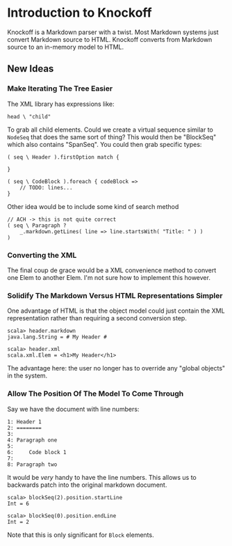 Introduction to Knockoff
========================

Knockoff is a Markdown parser with a twist. Most Markdown systems just convert
Markdown source to HTML. Knockoff converts from Markdown source to an
in-memory model to HTML.


## New Ideas ##

### Make Iterating The Tree Easier

The XML library has expressions like:

    head \ "child"

To grab all child elements. Could we create a virtual sequence similar to
`NodeSeq` that does the same sort of thing? This would then be "BlockSeq"
which also contains "SpanSeq". You could then grab specific types:

    ( seq \ Header ).firstOption match {
        
    }
    
    ( seq \ CodeBlock ).foreach { codeBlock =>
        // TODO: lines...
    }

Other idea would be to include some kind of search method

    // ACH -> this is not quite correct
    ( seq \ Paragraph ?
        _.markdown.getLines( line => line.startsWith( "Title: " ) )
    )


### Converting the XML

The final coup de grace would be a XML convenience method to convert one Elem
to another Elem. I'm not sure how to implement this however.


### Solidify The Markdown Versus HTML Representations Simpler

One advantage of HTML is that the object model could just contain the XML
representation rather than requiring a second conversion step.

    scala> header.markdown
    java.lang.String = # My Header #
    
    scala> header.xml
    scala.xml.Elem = <h1>My Header</h1>

The advantage here: the user no longer has to override any "global objects" in
the system.


### Allow The Position Of The Model To Come Through

Say we have the document with line numbers:

    1: Header 1
    2: ========
    3:
    4: Paragraph one
    5:
    6:     Code block 1
    7:
    8: Paragraph two

It would be _very_ handy to have the line numbers. This allows us to backwards
patch into the original markdown document.

    scala> blockSeq(2).position.startLine
    Int = 6
    
    scala> blockSeq(0).position.endLine
    Int = 2

Note that this is only significant for `Block` elements.
